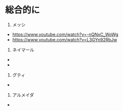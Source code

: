 
# 総合的に

1. メッシ  
  -  https://www.youtube.com/watch?v=-nQNxC_WoWg
  -  https://www.youtube.com/watch?v=L3GYn92RbJw
1. ネイマール  
  -  
  -  
1. グティ  
  -   
1. アルメイダ  
  -   


